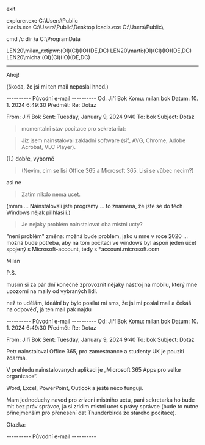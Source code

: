 
exit





explorer.exe  C:\Users\Public\
icacls.exe C:\Users\Public\Desktop
icacls.exe C:\Users\Public\

cmd /c dir /a C:\ProgramData




LEN20\milan_rxtipwr:(OI)(CI)(IO)(DE,DC)
LEN20\marti:(OI)(CI)(IO)(DE,DC)
LEN20\micha:(OI)(CI)(IO)(DE,DC)






-------------------------------

Ahoj!

(škoda, že jsi mi ten mail neposlal hned.)


---------- Původní e-mail ----------
Od: Jiří Bok
Komu: milan.bok
Datum: 10. 1. 2024 6:49:30
Předmět: Re: Dotaz

From: Jiří Bok
Sent: Tuesday, January 9, 2024 9:40
To: bok
Subject: Dotaz

> momentalni stav pocitace pro sekretariat:

> Jiz jsem nainstaloval zakladni software (síť, AVG, Chrome, Adobe Acrobat, VLC Player).

(1.) dobře, výborně


> (Nevim, cim se lisi Office 365 a Microsoft 365. Lisi se vůbec necim?)

asi ne


> Zatim nikdo nemá ucet.

(mmm ... Nainstalovali jste programy ... to znamená, že jste se do těch Windows nějak přihlásili.)


> Je nejaky problém nainstalovat oba mistni ucty?

"není problém"
změna: možná bude problém, jako u mne v roce 2020 ... možná bude potřeba, aby na tom počítači ve windows byl aspoň jeden účet spojený s Microsoft-account, tedy s  *account.microsoft.com



Milan

P.S.

musím si za pár dní konečně zprovoznit nějaký nástroj na mobilu, který mne upozorní na maily od vybraných lidí.

než to udělám, ideální by bylo posílat mi sms, že jsi mi poslal mail a čekáš na odpověď, já ten mail pak najdu




---------- Původní e-mail ----------
Od: Jiří Bok
Komu: milan.bok
Datum: 10. 1. 2024 6:49:30
Předmět: Re: Dotaz

From: Jiří Bok
Sent: Tuesday, January 9, 2024 9:40
To: bok
Subject: Dotaz

Petr nainstaloval Office 365, pro zamestnance a studenty UK je pouziti zdarma.


V prehledu nainstalovanych aplikaci je „Microsoft 365 Apps pro velke organizace“.

Word, Excel, PowerPoint, Outlook a ještě něco funguji.

Mam jednoduchy navod pro zrizeni mistniho uctu, pani sekretarka ho bude mit bez práv správce, ja si zridim mistni ucet s právy správce  (bude to nutne přinejmenším pro přenesení dat Thunderbirda ze stareho pocitace).

Otazka:






---------- Původní e-mail ----------
